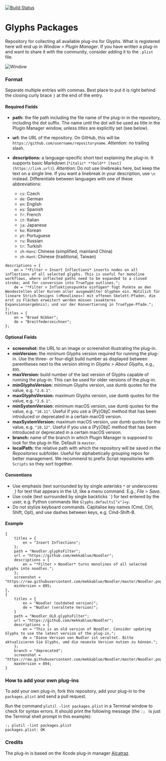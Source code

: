 [![Build Status](https://travis-ci.org/schriftgestalt/glyphs-packages.svg?branch=master)](https://travis-ci.org/schriftgestalt/glyphs-packages)

# Glyphs Packages

Repository for collecting all available plug-ins for Glyphs. What is registered here will end up in *Window > Plugin Manager*. If you have written a plug-in and want to share it with the community, consider adding it to the `.plist` file.

![Window](https://github.com/schriftgestalt/glyphs-packages/blob/master/images/Screenshot.png?raw=true)

### Format

Separate multiple entries with commas. Best place to put it is right behind the closing curly brace `}` at the end of the entry.

#### Required Fields

- **path:** the file path including the file name of the plug-in in the repository, including the dot suffix. The name until the dot will be used as title in the Plugin Manager window, unless *titles* are explicitly set (see below).
- **url:** the URL of the repository. On GitHub, this will be `https://github.com/username/repositoryname`. *Attention:* no trailing slash.
- **descriptions:** a language-specific short text explaining the plug-in. It supports basic Markdown (`*italic* **bold** [text](https://link.url)`). *Attention:* Do not use linebreaks here, but keep the text on a single line. If you want a linebreak in your description, use `\n` instead. Differentiate between languages with one of these abbreviations:

  * `cs`: Czech
  * `de`: German
  * `en`: English
  * `es`: Spanish
  * `fr`: French
  * `it`: Italian
  * `ja`: Japanese
  * `ko`: Korean
  * `pt`: Portuguese
  * `ru`: Russian
  * `tr`: Turkish
  * `zh-Hans`: Chinese (simplified, mainland China)
  * `zh-Hant`: Chinese (traditional, Taiwan)

```plist
descriptions = {
	en = "*Filter > Insert Inflections* inserts nodes on all inflections of all selected glyphs. This is useful for monoline workflows, where inflected paths need to be expanded to a closed stroke; and for conversion into TrueType outlines.";
	de = "*Filter > Inflektionspunkte einfügen* fügt Punkte an den Wendestellen aller Kurven aller ausgewählter Glyphen ein. Nützlich für lineare Strich-Designs (»Monolines«) mit offenen Skelett-Pfaden, die erst zu Flächen erweitert werden müssen (exakteres Expansionsergebnis); und vor der Konvertierung in TrueType-Pfade.";
};
titles = {
	en = "Broad Nibber";
	de = "Breitfederzeichner";
};
```

#### Optional Fields

- **screenshot:** the URL to an image or screenshot illustrating the plug-in.
- **minVersion:** the minimum Glyphs version required for running the plug-in. Use the three- or four-digit build number as displayed between parentheses next to the version string in *Glyphs > About Glyphs,* e.g., `895`.
- **maxVersion:** build number of the last version of Glyphs capable of running the plug-in. This can be used for older versions of the plug-in.
- **minGlyphsVersion:** minimum Glyphs version, use dumb quotes for the value, e.g. `"2.6.1"`.
- **maxGlyphsVersion:** maximum Glyphs version, use dumb quotes for the value, e.g. `"2.6.1"`.
- **minSystemVersion:** minimum macOS version, use dumb quotes for the value, e.g. `"10.11"`. Useful if you use a (Py)ObjC method that has been introduced or deprecated in a certain macOS version.
- **maxSystemVersion:** maximum macOS version, use dumb quotes for the value, e.g. `"10.12"`. Useful if you use a (Py)ObjC method that has been introduced or deprecated in a certain macOS version.
- **branch:** name of the branch in which Plugin Manager is supposed to look for the plug-in file. Default is `master`.
- **localPath:** the relative path with which the repository will be saved in the *Repositories*  subfolder. Useful for alphabetically grouping repos for better management. We recommend to prefix Script repositories with `Scripts` so they sort together.

#### Conventions

* Use emphasis (text surrounded by by single asterisks `*` or underscores `_`) for text that appears in the UI, like a menu command. E.g., *File > Save.*
* Use code (text surrounded by single backticks `` ` ``) for text entered by the user, e.g. Python commands like `Glyphs.defaults["x"]=y`.
* Do not stylize keyboard commands. Capitalise key names (Cmd, Ctrl, Shift, Opt), and use dashes between keys, e.g. Cmd-Shift-B.

#### Example

	{
		titles = {
			en = "Insert Inflections";
		};
		path = "Noodler.glyphsFilter";
		url = "https://github.com/mekkablue/Noodler";
		descriptions = {
			en = "*Filter > Noodler* turns monolines of all selected glyphs into noodles.";
		};
		screenshot = "https://raw.githubusercontent.com/mekkablue/Noodler/master/Noodler.png";
		minVersion = 895;
	},
	{
		titles = {
			en = "Noodler (outdated version)";
			de = "Nudler (veraltete Version)";
		}
		path = "Noodler_OLD.glyphsFilter";
		url = "https://github.com/mekkablue/Noodler";
		descriptions = {
			en = "This is an old version of Noodler. Consider updating Glyphs to use the latest version of the plug-in.";
			de = "Diese Version von Nudler ist veraltet. Bitte aktualisieren Sie Glyphs, umd die neueste Version nutzen zu können.";
		};
		branch = "deprecated";
		screenshot = "https://raw.githubusercontent.com/mekkablue/Noodler/master/Noodler.png";
		maxVersion = 894;
	}


### How to add your own plug-ins

To add your own plug-in, fork this repository, add your plug-in to the `packages.plist` and send a pull request.

Run the command `plutil -lint packages.plist` in a Terminal window to check for syntax errors. It should print the following message (the `:; ` is just the Terminal shell prompt in this example):
```
:; plutil -lint packages.plist
packages.plist: OK
```

### Credits

The plug-in is based on the Xcode plug-in manager [Alcatraz](http://alcatraz.io).